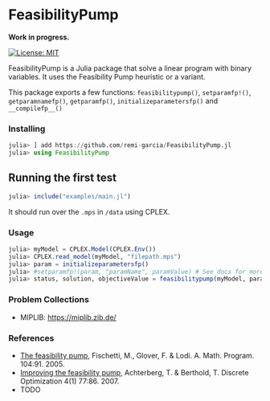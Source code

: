 # FeasibilityPump

**Work in progress.**

[![License: MIT](https://img.shields.io/badge/License-MIT-green.svg)](https://opensource.org/licenses/MIT)

FeasibilityPump is a Julia package that solve a linear program with binary variables. It uses the Feasibility Pump heuristic or a variant.

This package exports a few functions: `feasibilitypump()`, `setparamfp!()`, `getparamnamefp()`, `getparamfp()`, `initializeparametersfp()` and `__compilefp__()`

### Installing

```julia
julia> ] add https://github.com/remi-garcia/FeasibilityPump.jl
julia> using FeasibilityPump
```

## Running the first test

```julia
julia> include("examples/main.jl")
```
It should run over the `.mps` in `/data` using CPLEX.

### Usage

```julia
julia> myModel = CPLEX.Model(CPLEX.Env())
julia> CPLEX.read_model(myModel, "filepath.mps")
julia> param = initializeparametersfp()
julia> #setparamfp!(param, "paramName", paramValue) # See docs for more info on this
julia> status, solution, objectiveValue = feasibilitypump(myModel, param)
```

### Problem Collections

* MIPLIB: https://miplib.zib.de/

### References

* [The feasibility pump](https://doi.org/10.1007/s10107-004-0570-3), Fischetti, M., Glover, F. & Lodi. A. Math. Program. 104:91. 2005.
* [Improving the feasibility pump](https://doi.org/10.1016/j.disopt.2006.10.004), Achterberg, T. & Berthold, T. Discrete Optimization 4(1) 77:86. 2007.
* TODO
